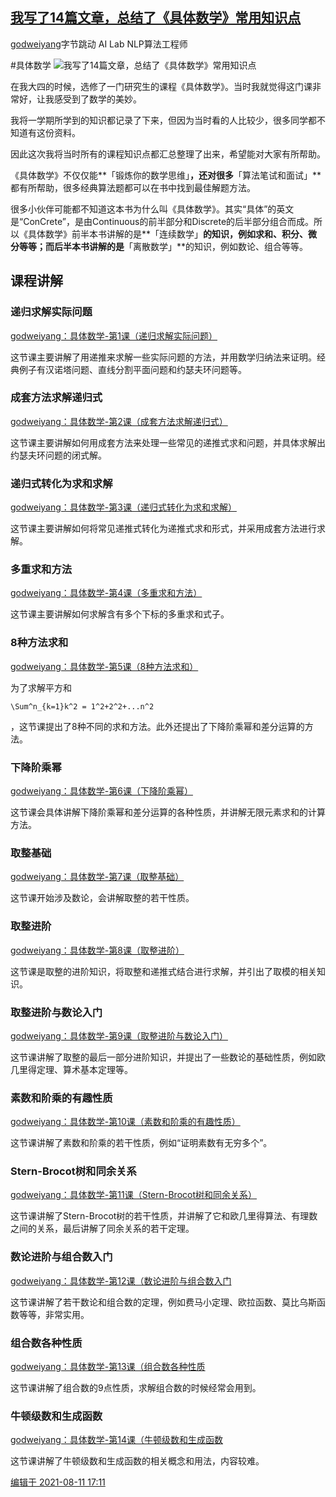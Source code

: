 ## [我写了14篇文章，总结了《具体数学》常用知识点](https://zhuanlan.zhihu.com/p/398658585)

[godweiyang](https://www.zhihu.com/people/godweiyang)字节跳动 AI Lab NLP算法工程师

#具体数学 
![我写了14篇文章，总结了《具体数学》常用知识点](https://pica.zhimg.com/v2-70b7c49250b518cddbc492847838b03f_r.jpg?source=172ae18b)

在我大四的时候，选修了一门研究生的课程《具体数学》。当时我就觉得这门课非常好，让我感受到了数学的美妙。

我将一学期所学到的知识都记录了下来，但因为当时看的人比较少，很多同学都不知道有这份资料。

因此这次我将当时所有的课程知识点都汇总整理了出来，希望能对大家有所帮助。

《具体数学》不仅仅能**「锻炼你的数学思维」**，还对很多**「算法笔试和面试」**都有所帮助，很多经典算法题都可以在书中找到最佳解题方法。

很多小伙伴可能都不知道这本书为什么叫《具体数学》。其实“具体”的英文是“ConCrete”，是由Continuous的前半部分和Discrete的后半部分组合而成。所以《具体数学》前半本书讲解的是**「连续数学」**的知识，例如求和、积分、微分等等；而后半本书讲解的是**「离散数学」**的知识，例如数论、组合等等。

## **课程讲解**

### **递归求解实际问题**

[godweiyang：具体数学-第1课（递归求解实际问题）](https://zhuanlan.zhihu.com/p/35738223)

这节课主要讲解了用递推来求解一些实际问题的方法，并用数学归纳法来证明。经典例子有汉诺塔问题、直线分割平面问题和约瑟夫环问题等。

### **成套方法求解递归式**

[godweiyang：具体数学-第2课（成套方法求解递归式）](https://zhuanlan.zhihu.com/p/35743643)

这节课主要讲解如何用成套方法来处理一些常见的递推式求和问题，并具体求解出约瑟夫环问题的闭式解。

### **递归式转化为求和求解**

[godweiyang：具体数学-第3课（递归式转化为求和求解）](https://zhuanlan.zhihu.com/p/35747027)

这节课主要讲解如何将常见递推式转化为递推式求和形式，并采用成套方法进行求解。

### **多重求和方法**

[godweiyang：具体数学-第4课（多重求和方法）](https://zhuanlan.zhihu.com/p/35753471)

这节课主要讲解如何求解含有多个下标的多重求和式子。

### **8种方法求和**

[godweiyang：具体数学-第5课（8种方法求和）](https://zhuanlan.zhihu.com/p/35754230)

为了求解平方和
```
\Sum^n_{k=1}k^2 = 1^2+2^2+...n^2
```
，这节课提出了8种不同的求和方法。此外还提出了下降阶乘幂和差分运算的方法。

### **下降阶乘幂**

[godweiyang：具体数学-第6课（下降阶乘幂）](https://zhuanlan.zhihu.com/p/35819335)

这节课会具体讲解下降阶乘幂和差分运算的各种性质，并讲解无限元素求和的计算方法。

### **取整基础**

[godweiyang：具体数学-第7课（取整基础）](https://zhuanlan.zhihu.com/p/35819776)

这节课开始涉及数论，会讲解取整的若干性质。

### **取整进阶**

[godweiyang：具体数学-第8课（取整进阶）](https://zhuanlan.zhihu.com/p/35820332)

这节课是取整的进阶知识，将取整和递推式结合进行求解，并引出了取模的相关知识。

### **取整进阶与数论入门**

[godweiyang：具体数学-第9课（取整进阶与数论入门）](https://zhuanlan.zhihu.com/p/36011798)

这节课讲解了取整的最后一部分进阶知识，并提出了一些数论的基础性质，例如欧几里得定理、算术基本定理等。

### **素数和阶乘的有趣性质**

[godweiyang：具体数学-第10课（素数和阶乘的有趣性质）](https://zhuanlan.zhihu.com/p/36240190)

这节课讲解了素数和阶乘的若干性质，例如“证明素数有无穷多个”。

### **Stern-Brocot树和同余关系**

[godweiyang：具体数学-第11课（Stern-Brocot树和同余关系）](https://zhuanlan.zhihu.com/p/36547140)

这节课讲解了Stern-Brocot树的若干性质，并讲解了它和欧几里得算法、有理数之间的关系，最后讲解了同余关系的若干定理。

### **数论进阶与组合数入门**

[godweiyang：具体数学-第12课（数论进阶与组合数入门](https://zhuanlan.zhihu.com/p/36841052)

这节课讲解了若干数论和组合数的定理，例如费马小定理、欧拉函数、莫比乌斯函数等等，非常实用。

### **组合数各种性质**

[godweiyang：具体数学-第13课（组合数各种性质](https://zhuanlan.zhihu.com/p/37367494)

这节课讲解了组合数的9点性质，求解组合数的时候经常会用到。

### **牛顿级数和生成函数**

[godweiyang：具体数学-第14课（牛顿级数和生成函数](https://zhuanlan.zhihu.com/p/37406763)

这节课讲解了牛顿级数和生成函数的相关概念和用法，内容较难。

[编辑于 2021-08-11 17:11](https://zhuanlan.zhihu.com/p/398658585)